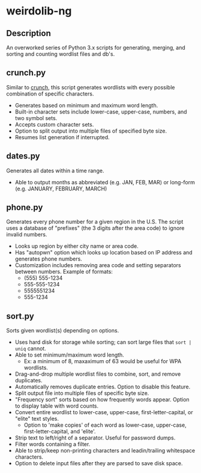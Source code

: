 # weirdolib-ng

## Description

An overworked series of Python 3.x scripts for generating, merging, and sorting and counting wordlist files and db's.

## crunch.py

Similar to [crunch](http://sourceforge.net/projects/crunch-wordlist/), this script generates wordlists with every possible combination of specific characters.

* Generates based on minimum and maximum word length.
* Built-in character sets include lower-case, upper-case, numbers, and two symbol sets.
* Accepts custom character sets.
* Option to split output into multiple files of specified byte size.
* Resumes list generation if interrupted.


## dates.py

Generates all dates within a time range.

* Able to output months as abbreviated (e.g. JAN, FEB, MAR) or long-form (e.g. JANUARY, FEBRUARY, MARCH)


## phone.py

Generates every phone number for a given region in the U.S.  The script uses a database of "prefixes" (the 3 digits after the area code) to ignore invalid numbers.

* Looks up region by either city name or area code.
* Has "autopwn" option which looks up location based on IP address and generates phone numbers.
* Customization includes removing area code and setting separators between numbers. Example of formats:
  * (555) 555-1234
  * 555-555-1234
  * 5555551234
  * 555-1234

## sort.py

Sorts given wordlist(s) depending on options.

* Uses hard disk for storage while sorting; can sort large files that ```sort | uniq``` cannot.
* Able to set minimum/maximum word length.
  * Ex: a minimum of 8, maxaximum of 63 would be useful for WPA wordlists.
* Drag-and-drop multiple wordlist files to combine, sort, and remove duplicates.
* Automatically removes duplicate entries. Option to disable this feature.
* Split output file into multiple files of specific byte size.
* "Frequency sort" sorts based on how frequently words appear. Option to display table with word counts.
* Convert entire wordlist to lower-case, upper-case, first-letter-capital, or "elite" text styles.
  * Option to 'make copies' of each word as lower-case, upper-case, first-letter-capital, and 'elite'.
* Strip text to left/right of a separator. Useful for password dumps.
* Filter words containing a filter.
* Able to strip/keep non-printing characters and leadin/trailing whitespace characters.
* Option to delete input files after they are parsed to save disk space.


